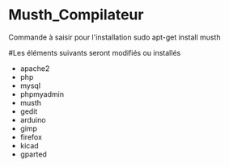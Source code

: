# Musth_Compilateur

Commande à saisir pour l'installation
sudo apt-get install musth


#Les éléments suivants seront modifiés ou installés

- apache2
- php
- mysql
- phpmyadmin
- musth
- gedit
- arduino
- gimp
- firefox
- kicad
- gparted
